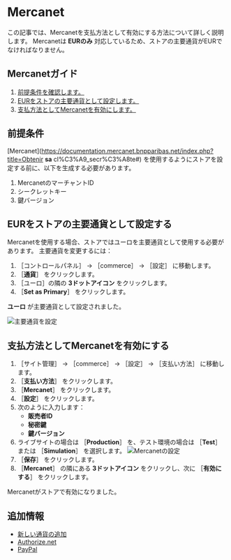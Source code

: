 # Mercanet

この記事では、Mercanetを支払方法として有効にする方法について詳しく説明します。 Mercanetは **EURのみ** 対応しているため、ストアの主要通貨がEURでなければなりません。

## Mercanetガイド

1. [前提条件を確認します。](#prerequisites)
1. [EURをストアの主要通貨として設定します。](#set-eur-as-the-primary-store-currency)
1. [支払方法としてMercanetを有効にします。](#activate-mercanet-as-a-payment-method)

## 前提条件

[Mercanet](https://documentation.mercanet.bnpparibas.net/index.php?title=Obtenir **sa** cl%C3%A9_secr%C3%A8te#) を使用するようにストアを設定する前に、以下を生成する必要があります。

1. MercanetのマーチャントID
1. シークレットキー
1. 鍵バージョン

## EURをストアの主要通貨として設定する

Mercanetを使用する場合、ストアではユーロを主要通貨として使用する必要があります。 主要通貨を変更するには：

1. ［コントロールパネル］ → ［commerce］ → ［設定］ に移動します。
1. ［**通貨**］ をクリックします。
1. ［ユーロ］の隣の **3ドットアイコン** をクリックします。
1. ［**Set as Primary**］ をクリックします。

**ユーロ** が主要通貨として設定されました。

![主要通貨を設定](./mercanet/images/01.png)

## 支払方法としてMercanetを有効にする

1. ［サイト管理］ → ［commerce］ → ［設定］ → ［支払い方法］ に移動します。
1. ［**支払い方法**］ をクリックします。
1. ［**Mercanet**］ をクリックします。
1. ［**設定**］ をクリックします。
1. 次のように入力します：
    * **販売者ID**
    * **秘密鍵**
    * **鍵バージョン**
1. ライブサイトの場合は ［**Production**］ を、テスト環境の場合は ［**Test**］ または ［**Simulation**］ を選択します。 ![Mercanetの設定](./mercanet/images/02.png)
1. ［**保存**］ をクリックします。
1. ［**Mercanet**］ の隣にある **3ドットアイコン** をクリックし、次に ［**有効にする**］ をクリックします。

Mercanetがストアで有効になりました。

## 追加情報

* [新しい通貨の追加](../currencies/adding-a-new-currency.md)
* [Authorize.net](./authorize-net.md)
* [PayPal](./paypal.md)
